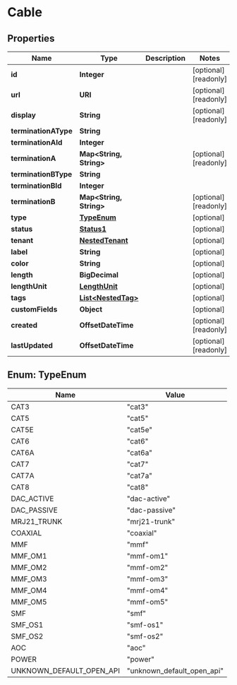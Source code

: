 

# Cable


## Properties

| Name | Type | Description | Notes |
|------------ | ------------- | ------------- | -------------|
|**id** | **Integer** |  |  [optional] [readonly] |
|**url** | **URI** |  |  [optional] [readonly] |
|**display** | **String** |  |  [optional] [readonly] |
|**terminationAType** | **String** |  |  |
|**terminationAId** | **Integer** |  |  |
|**terminationA** | **Map&lt;String, String&gt;** |  |  [optional] [readonly] |
|**terminationBType** | **String** |  |  |
|**terminationBId** | **Integer** |  |  |
|**terminationB** | **Map&lt;String, String&gt;** |  |  [optional] [readonly] |
|**type** | [**TypeEnum**](#TypeEnum) |  |  [optional] |
|**status** | [**Status1**](Status1.md) |  |  [optional] |
|**tenant** | [**NestedTenant**](NestedTenant.md) |  |  [optional] |
|**label** | **String** |  |  [optional] |
|**color** | **String** |  |  [optional] |
|**length** | **BigDecimal** |  |  [optional] |
|**lengthUnit** | [**LengthUnit**](LengthUnit.md) |  |  [optional] |
|**tags** | [**List&lt;NestedTag&gt;**](NestedTag.md) |  |  [optional] |
|**customFields** | **Object** |  |  [optional] |
|**created** | **OffsetDateTime** |  |  [optional] [readonly] |
|**lastUpdated** | **OffsetDateTime** |  |  [optional] [readonly] |



## Enum: TypeEnum

| Name | Value |
|---- | -----|
| CAT3 | &quot;cat3&quot; |
| CAT5 | &quot;cat5&quot; |
| CAT5E | &quot;cat5e&quot; |
| CAT6 | &quot;cat6&quot; |
| CAT6A | &quot;cat6a&quot; |
| CAT7 | &quot;cat7&quot; |
| CAT7A | &quot;cat7a&quot; |
| CAT8 | &quot;cat8&quot; |
| DAC_ACTIVE | &quot;dac-active&quot; |
| DAC_PASSIVE | &quot;dac-passive&quot; |
| MRJ21_TRUNK | &quot;mrj21-trunk&quot; |
| COAXIAL | &quot;coaxial&quot; |
| MMF | &quot;mmf&quot; |
| MMF_OM1 | &quot;mmf-om1&quot; |
| MMF_OM2 | &quot;mmf-om2&quot; |
| MMF_OM3 | &quot;mmf-om3&quot; |
| MMF_OM4 | &quot;mmf-om4&quot; |
| MMF_OM5 | &quot;mmf-om5&quot; |
| SMF | &quot;smf&quot; |
| SMF_OS1 | &quot;smf-os1&quot; |
| SMF_OS2 | &quot;smf-os2&quot; |
| AOC | &quot;aoc&quot; |
| POWER | &quot;power&quot; |
| UNKNOWN_DEFAULT_OPEN_API | &quot;unknown_default_open_api&quot; |



